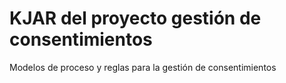 KJAR del proyecto gestión de consentimientos
=============================

Modelos de proceso y reglas para la gestión de consentimientos